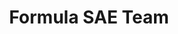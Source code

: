 ---
title: Formula SAE Team
description: Schulich Racing
bg_image: images/about/201819-group-council.jpg
logo: 
layout: team
subtitle: 
president:
  name: 
  title: 
  bio_img: "/images/teams/team-1.jpg"
  email: 
social:
  website: ''
  facebook: ''
  twitter: ''
  instagram: ''
  linkedin: ''
  youtube: ''

---